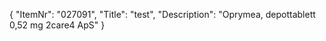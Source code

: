 {
  "ItemNr": "027091",
  "Title": "test",
  "Description": "Oprymea, depottablett 0,52 mg 2care4 ApS"
}
